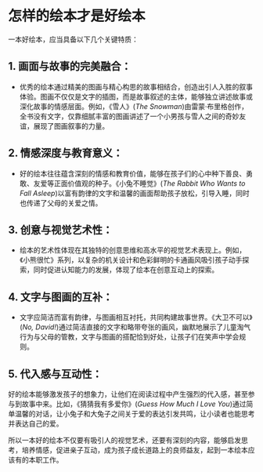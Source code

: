 # 怎样的绘本才是好绘本

一本好绘本，应当具备以下几个关键特质：

## 1. **画面与故事的完美融合**：
- 优秀的绘本通过精美的图画与精心构思的故事相结合，创造出引人入胜的叙事体验。图画不仅仅是文字的插图，而是故事叙述的主体，能够独立讲述故事或深化故事的情感层面。例如，《雪人》(*The Snowman*)由雷蒙·布里格创作，全书没有文字，仅靠细腻丰富的图画讲述了一个小男孩与雪人之间的奇妙友谊，展现了图画叙事的力量。

## 2. **情感深度与教育意义**：
- 好的绘本往往蕴含深刻的情感和教育价值，能够在孩子们的心中种下善良、勇敢、友爱等正面价值观的种子。《小兔不睡觉》(*The Rabbit Who Wants to Fall Asleep*)以富有韵律的文字和温馨的画面帮助孩子放松，引导入睡，同时也传递了父母的关爱之情。

## 3. **创意与视觉艺术性**：
- 绘本的艺术性体现在其独特的创意思维和高水平的视觉艺术表现上。例如，《小熊很忙》系列，以复杂的机关设计和色彩鲜明的卡通画风吸引孩子动手探索，同时促进认知能力的发展，体现了绘本在创意互动上的探索。

## 4. **文字与图画的互补**：
- 文字应简洁而富有韵律，与图画相互衬托，共同构建故事世界。《大卫不可以》(*No, David!*)通过简洁直接的文字和略带夸张的画风，幽默地展示了儿童淘气行为与父母的管教，文字与图画的搭配恰到好处，让孩子们在笑声中学会规则。

## 5. **代入感与互动性**：
好的绘本能够激发孩子的想象力，让他们在阅读过程中产生强烈的代入感，甚至参与到故事中来。比如，《猜猜我有多爱你》(*Guess How Much I Love You*)通过简单温馨的对话，让小兔子和大兔子之间关于爱的表达引发共鸣，让小读者也能思考并表达自己的爱。

所以一本好的绘本不仅要有吸引人的视觉艺术，还要有深刻的内容，能够启发思考，培养情感，促进亲子互动，成为孩子成长道路上的良师益友，起到一本绘本应该有的本职工作。